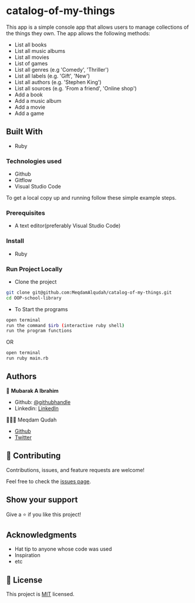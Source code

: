 # catalog-of-my-things
This app is a simple console app that allows users to manage collections of the things they own. The app allows the following methods:

- List all books
- List all music albums
- List all movies
- List of games
- List all genres (e.g 'Comedy', 'Thriller')
- List all labels (e.g. 'Gift', 'New')
- List all authors (e.g. 'Stephen King')
- List all sources (e.g. 'From a friend', 'Online shop')
- Add a book
- Add a music album
- Add a movie
- Add a game

## Built With
- Ruby

### Technologies used
- Github
- Gitflow
- Visual Studio Code

To get a local copy up and running follow these simple example steps.

### Prerequisites
- A text editor(preferably Visual Studio Code)

### Install
- Ruby

### Run Project Locally

- Clone the project

```bash 
git clone git@github.com:MeqdamAlqudah/catalog-of-my-things.git
cd OOP-school-library
```

- To Start the programs
```bash
open terminal
run the command $irb (interactive ruby shell)
run the program functions
```

OR 

```bash
open terminal
run ruby main.rb
```
## Authors

👤 **Mubarak A Ibrahim**

- Github: [@githubhandle](https://github.com/imubarak234)
- Linkedin: [LinkedIn](https://www.linkedin.com/in/mubarak-ibrahim-mb/)

 👨🏾‍⚕️ Meqdam Qudah

- [Github](https://github.com/MeqdamAlqudah)
- [Twitter](https://twitter.com/MeqdamQudah)

## 🤝 Contributing

Contributions, issues, and feature requests are welcome!

Feel free to check the [issues page](https://github.com/MeqdamAlqudah/catalog-of-my-things/issues).

## Show your support

Give a ⭐️ if you like this project!

## Acknowledgments

- Hat tip to anyone whose code was used
- Inspiration
- etc

## 📝 License

This project is [MIT](./MIT.md) licensed.